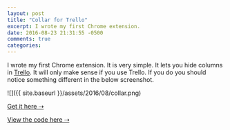 ```yaml
---
layout: post
title: "Collar for Trello"
excerpt: I wrote my first Chrome extension.
date: 2016-08-23 21:31:55 -0500
comments: true
categories: 
---
```


I wrote my first Chrome extension. It is very simple. It lets you hide columns in [Trello](https://trello.com). It will only make sense if you use Trello. If you do you should notice something different in the below screenshot.

![]({{ site.baseurl }}/assets/2016/08/collar.png)

[Get it here ⇢](https://chrome.google.com/webstore/detail/collar-for-trello/gihipdjddmpohdaojninllaghokfaend)

[View the code here ⇢](https://github.com/dealingwith/collar)

